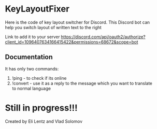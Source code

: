 # KeyLayoutFixer
Here is the code of key layout switcher for Discord. This Discord bot can help you switch layout of written text to the right

Link to add it to your server
https://discord.com/api/oauth2/authorize?client_id=1096407634166415422&permissions=68672&scope=bot

## Documentation

It has only two commands:
1. !ping - to check if its online
2. !convert - use it as a reply to the message which you want to translate to normal language

# Still in progress!!!

Created by Eli Lentz and Vlad Solomov
